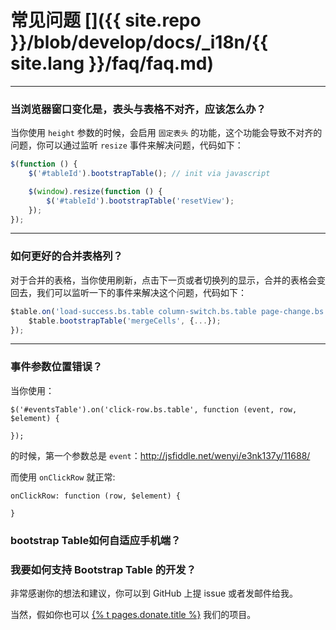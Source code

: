 # 常见问题 []({{ site.repo }}/blob/develop/docs/_i18n/{{ site.lang }}/faq/faq.md)

---

### 当浏览器窗口变化是，表头与表格不对齐，应该怎么办？

当你使用 `height` 参数的时候，会启用 `固定表头` 的功能，这个功能会导致不对齐的问题，你可以通过监听 `resize` 事件来解决问题，代码如下：

```js
$(function () {
    $('#tableId').bootstrapTable(); // init via javascript

    $(window).resize(function () {
        $('#tableId').bootstrapTable('resetView');
    });
});
```

---

### 如何更好的合并表格列？

对于合并的表格，当你使用刷新，点击下一页或者切换列的显示，合并的表格会变回去，我们可以监听一下的事件来解决这个问题，代码如下：

```js
$table.on('load-success.bs.table column-switch.bs.table page-change.bs.table search.bs.table', function () {
    $table.bootstrapTable('mergeCells', {...});
});
```

---

### 事件参数位置错误？

当你使用：

```
$('#eventsTable').on('click-row.bs.table', function (event, row, $element) {

});
```

的时候，第一个参数总是 `event`：http://jsfiddle.net/wenyi/e3nk137y/11688/

而使用 `onClickRow` 就正常:

```
onClickRow: function (row, $element) {

}
```
### bootstrap Table如何自适应手机端？
### 我要如何支持 Bootstrap Table 的开发？

非常感谢你的想法和建议，你可以到 GitHub 上提 issue 或者发邮件给我。

当然，假如你也可以 <a href="/donate">{% t pages.donate.title %}</a> 我们的项目。
